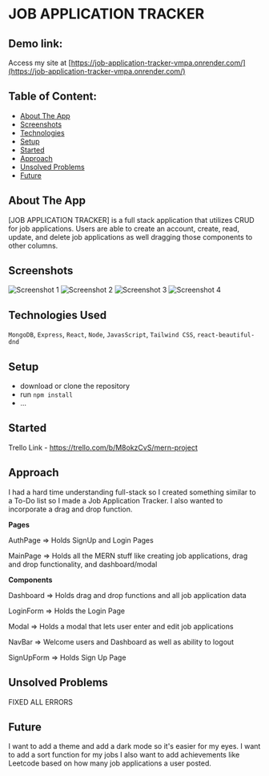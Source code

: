 # JOB APPLICATION TRACKER


## Demo link:
Access my site at [https://job-application-tracker-vmpa.onrender.com/](https://job-application-tracker-vmpa.onrender.com/)

## Table of Content:

- [About The App](#about-the-app)
- [Screenshots](#screenshots)
- [Technologies](#technologies)
- [Setup](#setup)
- [Started](#started)
- [Approach](#approach)
- [Unsolved Problems](#unsolved)
- [Future](#future)

## About The App
[JOB APPLICATION TRACKER] is a full stack application that utilizes CRUD for job applications. Users are able to create an account, create, read, update, and delete job applications as well dragging those components to other columns.

## Screenshots

![Screenshot 1](https://i.imgur.com/TaLCygU.png)
![Screenshot 2](https://i.imgur.com/QD3pvEx.png)
![Screenshot 3](https://i.imgur.com/q0diR4e.png)
![Screenshot 4](https://i.imgur.com/5WV9QwY.png)


## Technologies Used
`MongoDB`, `Express`, `React`, `Node`, `JavasScript`, `Tailwind CSS`, `react-beautiful-dnd`

## Setup
- download or clone the repository
- run `npm install`
- ...

## Started
Trello Link - https://trello.com/b/M8okzCvS/mern-project

## Approach
I had a hard time understanding full-stack so I created something similar to a To-Do list so I made a Job Application Tracker. I also wanted to incorporate a drag and drop function.


**Pages**  

AuthPage => Holds SignUp and Login Pages

MainPage => Holds all the MERN stuff like creating job applications, drag and drop functionality, and dashboard/modal


**Components**  

Dashboard => Holds drag and drop functions and all job application data

LoginForm => Holds the Login Page

Modal => Holds a modal that lets user enter and edit job applications

NavBar => Welcome users and Dashboard as well as ability to logout

SignUpForm => Holds Sign Up Page

## Unsolved Problems
FIXED ALL ERRORS

## Future
I want to add a theme and add a dark mode so it's easier for my eyes.
I want to add a sort function for my jobs
I also want to add achievements like Leetcode based on how many job applications a user posted.
